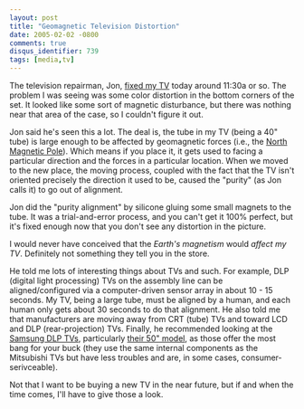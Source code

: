 ```yaml
---
layout: post
title: "Geomagnetic Television Distortion"
date: 2005-02-02 -0800
comments: true
disqus_identifier: 739
tags: [media,tv]
---
```

The television repairman, Jon, [fixed my
TV](/archive/2005/01/31/television-nightmare.aspx) today around 11:30a
or so. The problem I was seeing was some color distortion in the bottom
corners of the set. It looked like some sort of magnetic disturbance,
but there was nothing near that area of the case, so I couldn't figure
it out.

 Jon said he's seen this a lot. The deal is, the tube in my TV (being a
40" tube) is large enough to be affected by geomagnetic forces (i.e.,
the [North Magnetic
Pole](http://www.geolab.nrcan.gc.ca/geomag/northpole_e.shtml)). Which
means if you place it, it gets used to facing a particular direction and
the forces in a particular location. When we moved to the new place, the
moving process, coupled with the fact that the TV isn't oriented
precisely the direction it used to be, caused the "purity" (as Jon calls
it) to go out of alignment.

 Jon did the "purity alignment" by silicone gluing some small magnets to
the tube. It was a trial-and-error process, and you can't get it 100%
perfect, but it's fixed enough now that you don't see any distortion in
the picture.

 I would never have conceived that the *Earth's magnetism* would *affect
my TV*. Definitely not something they tell you in the store.

 He told me lots of interesting things about TVs and such. For example,
DLP (digital light processing) TVs on the assembly line can be
aligned/configured via a computer-driven sensor array in about 10 - 15
seconds. My TV, being a large tube, must be aligned by a human, and each
human only gets about 30 seconds to do that alignment. He also told me
that manufacturers are moving away from CRT (tube) TVs and toward LCD
and DLP (rear-projection) TVs. Finally, he recommended looking at the
[Samsung DLP
TVs](http://product.samsung.com/cgi-bin/nabc/product/b2c_product_subtype.jsp?eUser=&prod_path=%2fAudio+and+Video%2fTV%2fDLP+TV),
particularly [their 50"
model](http://www.amazon.com/exec/obidos/ASIN/B0002MLXA2/mhsvortex), as
those offer the most bang for your buck (they use the same internal
components as the Mitsubishi TVs but have less troubles and are, in some
cases, consumer-serivceable).

 Not that I want to be buying a new TV in the near future, but if and
when the time comes, I'll have to give those a look.
